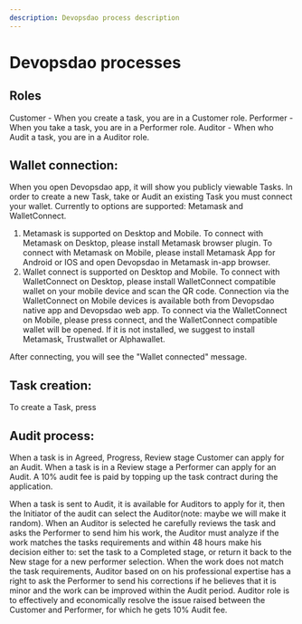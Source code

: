 ```yaml
---
description: Devopsdao process description
---
```


# Devopsdao processes

## Roles
Customer - When you create a task, you are in a Customer role.
Performer - When you take a task, you are in a Performer role.
Auditor - When who Audit a task, you are in a Auditor role.

## Wallet connection:

When you open Devopsdao app, it will show you publicly viewable Tasks. In order to create a new Task, take or Audit an existing Task you must connect your wallet.
Currently to options are supported: Metamask and WalletConnect.
1. Metamask is supported on Desktop and Mobile. To connect with Metamask on Desktop, please install Metamask browser plugin. To connect with Metamask on Mobile, please install Metamask App for Android or IOS and open Devopsdao in Metamask in-app browser.
2. Wallet connect is supported on Desktop and Mobile. To connect with WalletConnect on Desktop, please install WalletConnect compatible wallet on your mobile device and scan the QR code. Connection via the WalletConnect on Mobile devices is available both from Devopsdao native app and Devopsdao web app. To connect via the WalletConnect on Mobile, please press connect, and the WalletConnect compatible wallet will be opened. If it is not installed, we suggest to install Metamask, Trustwallet or Alphawallet.

After connecting, you will see the "Wallet connected" message.

## Task creation:

To create a Task, press

## Audit process:

When a task is in Agreed, Progress, Review stage Customer can apply for an Audit. When a task is in a Review stage a Performer can apply for an Audit. A 10% audit fee is paid by topping up the task contract during the application.

When a task is sent to Audit, it is available for Auditors to apply for it, then the Initiator of the audit can select the Auditor(note: maybe we will make it random). When an Auditor is selected he carefully reviews the task and asks the Performer to send him his work, the Auditor must analyze if the work matches the tasks requirements and within 48 hours make his decision either to: set the task to a Completed stage, or return it back to the New stage for a new performer selection. When the work does not match the task requirements, Auditor based on on his professional expertise has a right to ask the Performer to send his corrections if he believes that it is minor and the work can be improved within the Audit period. Auditor role is to effectively and economically resolve the issue raised between the Customer and Performer, for which he gets 10% Audit fee.
